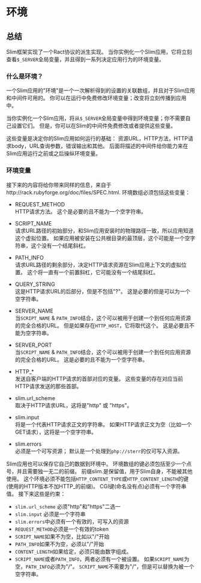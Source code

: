 # 环境

## 总结
Slim框架实现了一个Ract协议的派生实现。
当你实例化一个Slim应用，它将立刻查看`$_SERVER`全局变量，并且得到一系列决定应用行为的环境变量。

### 什么是环境？
一个Slim应用的"环境"是一个一次解析得到的设置的关联数组，并且对于Slim应用和中间件可用的。
你可以在运行中免费修改环境变量；改变将立刻传播到应用中。

当你实例化一个Slim应用，将从`$_SERVER`全局变量中得到环境变量；你不需要自己设置它们。
但是，你可以在Slim的中间件免费修改或者提供这些变量。

这些变量是决定你的Slim应用如何运行的基础： 资源URL，HTTP方法，HTTP请求body，URL查询参数，错误输出和其他。
后面将描述的中间件给你能力来在Slim应用运行之前或之后操纵环境变量。

### 环境变量
接下来的内容将给你带来同样的信息，来自于http://rack.rubyforge.org/doc/files/SPEC.html.
环境数组必须包括这些变量：
* REQUEST_METHOD   
  HTTP请求方法。
  这个是必要的且不能为一个空字符串。

* SCRIPT_NAME   
  请求URL路径的初始部分，和Slim应用安装时的物理路径一致，所以应用知道这个虚拟位置。
  如果应用被安装在公共根目录的最顶层，这个可能是一个空字符串，这个没有一个结尾斜杠。

* PATH_INFO   
  请求URL路径的剩余部分，决定HTTP请求资源在Slim应用上下文的虚拟位置。
  这个将一直有一个前置斜杠，它可能没有一个结尾斜杠。

* QUERY_STRING   
  这是HTTP请求URL的后部分，但是不包括"?"。
  这是必要的但是可以为一个空字符串。

* SERVER_NAME   
  当`SCRIPT_NAME` & `PATH_INFO`结合，这个可以被用于创建一个到任何应用资源的完全合格的URL。
  但是如果存在`HTTP_HOST`，它将取代这个。
  这是必要且不能为空字符串。

* SERVER_PORT   
  当`SCRIPT_NAME` & `PATH_INFO`结合，这个可以被用于创建一个到任何应用资源的完全合格的URL。
  这是必要的且不能为一个空字符串。

* HTTP_*   
  发送自客户端的HTTP请求的首部对应的变量。
  这些变量的存在对应当前HTTP请求发送的那些首部。

* slim.url_scheme   
  取决于HTTP请求URL，这将是"http" 或 "https"。

* slim.input   
  将是一个代表HTTP请求正文的字符串。
  如果HTTP请求正文为空（比如一个GET请求），这将是一个空字符串。

* slim.errors   
  必须是一个可写资源；
  默认是一个处理到`php://sterr`的仅可写入资源。

Slim应用也可以保存它自己的数据到环境中。
环境数组的键必须包括至少一个点号，并且需要独一无二的前缀。
前缀slim.是保留值，用于Slim自身，不能被其他使用。
这个环境必须不能包括`HTTP_CONTENT_TYPE`或`HTTP_CONTENT_LENGTH`的键(使用的HTTP版本不加HTTP_的前缀)。
CGI键(命名没有点)必须有一个字符串值。
接下来这些是约束：
* `slim.url_scheme` 必须"http"和"https"二选一
* `slim.input` 必须是一个字符串
* `slim.errors`中必须有一个有效的，可写入的资源
* `REQUEST_METHOD`必须是一个有效的token
* `SCRIPT_NAME`如果不为空，比如以"/"开始
* `PATH_INFO`如果不为空，必须以"/"开始
* `CONTENT_LENGTH`如果给定，必须只能由数字组成。
* `SCRIPT_NAME`或者`PATH_INFO`，两者必须有一个被设置。
   如果`SCRIPT_NAME`为空，`PATH_INFO`必须为"/"。
   `SCRIPT_NAME`不需要为"/"，但是可以替换为被一个空字符串。
